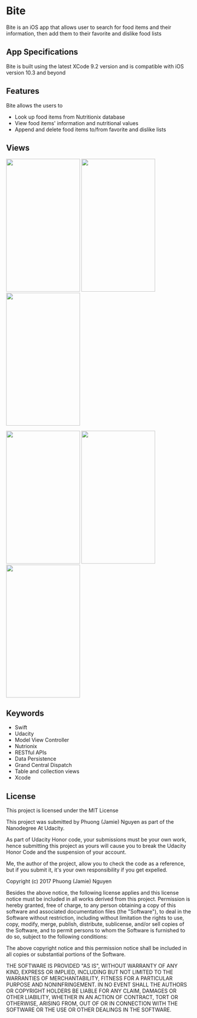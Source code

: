 # Bite
Bite is an iOS app that allows user to search for food items and their information, then add them to their favorite and dislike food lists

## App Specifications
Bite is built using the latest XCode 9.2 version and is compatible with iOS version 10.3 and beyond

## Features
Bite allows the users to
- Look up food items from Nutritionix database
- View food items' information and nutritional values
- Append and delete food items to/from favorite and dislike lists

## Views
<img src="https://user-images.githubusercontent.com/26151559/37421718-0aa0d6f8-2788-11e8-8902-83135cc57462.png" width="200" height="360"> <img src="https://user-images.githubusercontent.com/26151559/37421732-100b724c-2788-11e8-9488-59b59f92b9b9.png" width="200" height="360"> <img src="https://user-images.githubusercontent.com/26151559/37421763-12cfa430-2788-11e8-9b7b-ecbb5cd68954.png" width="200" height="360"> 

<img src="https://user-images.githubusercontent.com/26151559/37421799-15c350ec-2788-11e8-93a1-d485c152460f.png" width="200" height="360">  <img src="https://user-images.githubusercontent.com/26151559/37421821-17d210da-2788-11e8-8500-e525843a71a8.png" width="200" height="360"> <img src="https://user-images.githubusercontent.com/26151559/37421842-1b83d63c-2788-11e8-80dd-57ac4812b2ac.png" width="200" height="360"> 

 ## Keywords
- Swift
- Udacity
- Model View Controller
- Nutrionix
- RESTful APIs
- Data Persistence
- Grand Central Dispatch
- Table and collection views
- Xcode

 ## License
This project is licensed under the MIT License

This project was submitted by Phuong (Jamie) Nguyen as part of the Nanodegree At Udacity.

As part of Udacity Honor code, your submissions must be your own work, hence
submitting this project as yours will cause you to break the Udacity Honor Code
and the suspension of your account.

Me, the author of the project, allow you to check the code as a reference, but if
you submit it, it's your own responsibility if you get expelled.

Copyright (c) 2017 Phuong (Jamie) Nguyen

Besides the above notice, the following license applies and this license notice
must be included in all works derived from this project.
Permission is hereby granted, free of charge, to any person obtaining a copy
of this software and associated documentation files (the "Software"), to deal
in the Software without restriction, including without limitation the rights
to use, copy, modify, merge, publish, distribute, sublicense, and/or sell
copies of the Software, and to permit persons to whom the Software is
furnished to do so, subject to the following conditions:

The above copyright notice and this permission notice shall be included in all
copies or substantial portions of the Software.

THE SOFTWARE IS PROVIDED "AS IS", WITHOUT WARRANTY OF ANY KIND, EXPRESS OR
IMPLIED, INCLUDING BUT NOT LIMITED TO THE WARRANTIES OF MERCHANTABILITY,
FITNESS FOR A PARTICULAR PURPOSE AND NONINFRINGEMENT. IN NO EVENT SHALL THE
AUTHORS OR COPYRIGHT HOLDERS BE LIABLE FOR ANY CLAIM, DAMAGES OR OTHER
LIABILITY, WHETHER IN AN ACTION OF CONTRACT, TORT OR OTHERWISE, ARISING FROM,
OUT OF OR IN CONNECTION WITH THE SOFTWARE OR THE USE OR OTHER DEALINGS IN THE
SOFTWARE.

